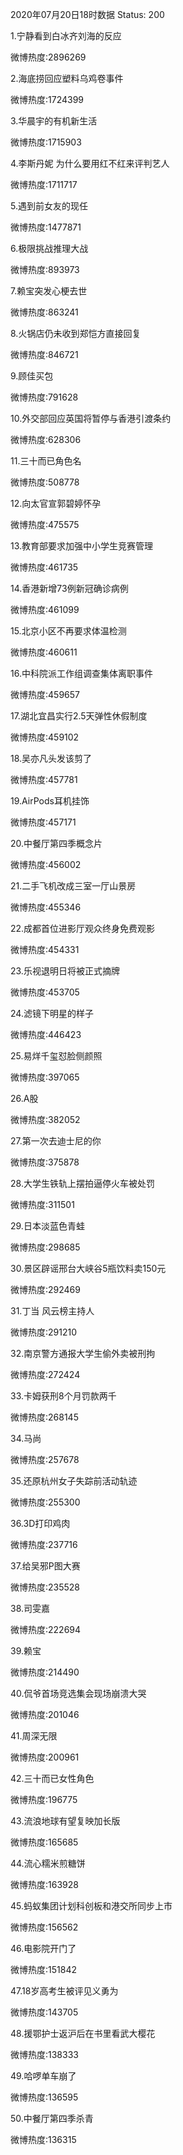 2020年07月20日18时数据
Status: 200

1.宁静看到白冰齐刘海的反应

微博热度:2896269

2.海底捞回应塑料乌鸡卷事件

微博热度:1724399

3.华晨宇的有机新生活

微博热度:1715903

4.李斯丹妮 为什么要用红不红来评判艺人

微博热度:1711717

5.遇到前女友的现任

微博热度:1477871

6.极限挑战推理大战

微博热度:893973

7.赖宝突发心梗去世

微博热度:863241

8.火锅店仍未收到郑恺方直接回复

微博热度:846721

9.顾佳买包

微博热度:791628

10.外交部回应英国将暂停与香港引渡条约

微博热度:628306

11.三十而已角色名

微博热度:508778

12.向太官宣郭碧婷怀孕

微博热度:475575

13.教育部要求加强中小学生竞赛管理

微博热度:461735

14.香港新增73例新冠确诊病例

微博热度:461099

15.北京小区不再要求体温检测

微博热度:460611

16.中科院派工作组调查集体离职事件

微博热度:459657

17.湖北宜昌实行2.5天弹性休假制度

微博热度:459102

18.吴亦凡头发该剪了

微博热度:457781

19.AirPods耳机挂饰

微博热度:457171

20.中餐厅第四季概念片

微博热度:456002

21.二手飞机改成三室一厅山景房

微博热度:455346

22.成都首位进影厅观众终身免费观影

微博热度:454331

23.乐视退明日将被正式摘牌

微博热度:453705

24.滤镜下明星的样子

微博热度:446423

25.易烊千玺怼脸侧颜照

微博热度:397065

26.A股

微博热度:382052

27.第一次去迪士尼的你

微博热度:375878

28.大学生铁轨上摆拍逼停火车被处罚

微博热度:311501

29.日本淡蓝色青蛙

微博热度:298685

30.景区辟谣邢台大峡谷5瓶饮料卖150元

微博热度:292469

31.丁当 风云榜主持人

微博热度:291210

32.南京警方通报大学生偷外卖被刑拘

微博热度:272424

33.卡姆获刑8个月罚款两千

微博热度:268145

34.马尚

微博热度:257678

35.还原杭州女子失踪前活动轨迹

微博热度:255300

36.3D打印鸡肉

微博热度:237716

37.给吴邪P图大赛

微博热度:235528

38.司雯嘉

微博热度:222694

39.赖宝

微博热度:214490

40.侃爷首场竞选集会现场崩溃大哭

微博热度:201046

41.周深无限

微博热度:200961

42.三十而已女性角色

微博热度:196775

43.流浪地球有望复映加长版

微博热度:165685

44.流心糯米煎糖饼

微博热度:163928

45.蚂蚁集团计划科创板和港交所同步上市

微博热度:156562

46.电影院开门了

微博热度:151842

47.18岁高考生被评见义勇为

微博热度:143705

48.援鄂护士返沪后在书里看武大樱花

微博热度:138333

49.哈啰单车崩了

微博热度:136595

50.中餐厅第四季杀青

微博热度:136315


